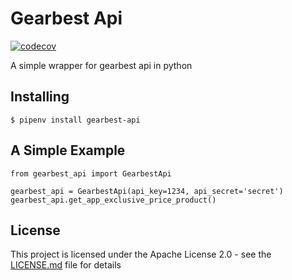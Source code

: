 # Gearbest Api
[![codecov](https://codecov.io/gh/matteobaldelli/python-gearbest-api/branch/master/graph/badge.svg)](https://codecov.io/gh/matteobaldelli/python-gearbest-api)

A simple wrapper for gearbest api in python

## Installing
```
$ pipenv install gearbest-api
```

## A Simple Example
```
from gearbest_api import GearbestApi

gearbest_api = GearbestApi(api_key=1234, api_secret='secret')
gearbest_api.get_app_exclusive_price_product()

```

## License

This project is licensed under the Apache License 2.0 - see the [LICENSE.md](LICENSE.md) file for details
